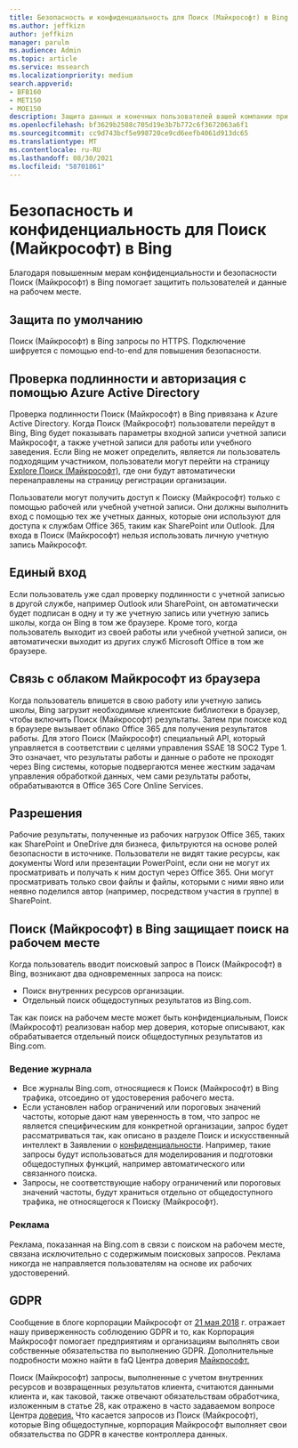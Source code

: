 ```yaml
---
title: Безопасность и конфиденциальность для Поиск (Майкрософт) в Bing
ms.author: jeffkizn
author: jeffkizn
manager: parulm
ms.audience: Admin
ms.topic: article
ms.service: mssearch
ms.localizationpriority: medium
search.appverid:
- BFB160
- MET150
- MOE150
description: Защита данных и конечных пользователей вашей компании при предоставлении сведений уполномоченным пользователям с Поиск (Майкрософт) в Bing
ms.openlocfilehash: bf3629b2508c705d19e3b7b772c6f3672063a6f1
ms.sourcegitcommit: cc9d743bcf5e998720ce9cd6eefb4061d913dc65
ms.translationtype: MT
ms.contentlocale: ru-RU
ms.lasthandoff: 08/30/2021
ms.locfileid: "58701861"
---
```

# <a name="security-and-privacy-for-microsoft-search-in-bing"></a>Безопасность и конфиденциальность для Поиск (Майкрософт) в Bing

Благодаря повышенным мерам конфиденциальности и безопасности Поиск (Майкрософт) в Bing помогает защитить пользователей и данные на рабочем месте.

## <a name="secure-by-default"></a>Защита по умолчанию

Поиск (Майкрософт) в Bing запросы по HTTPS. Подключение шифруется с помощью end-to-end для повышения безопасности.
  
## <a name="authentication-and-authorization-with-azure-active-directory"></a>Проверка подлинности и авторизация с помощью Azure Active Directory

Проверка подлинности Поиск (Майкрософт) в Bing привязана к Azure Active Directory. Когда Поиск (Майкрософт) пользователи перейдут в Bing, Bing будет показывать параметры входной записи учетной записи Майкрософт, а также учетной записи для работы или учебного заведения. Если Bing не может определить, является ли пользователь подходящим участником, пользователи могут перейти на страницу [Explore Поиск (Майкрософт),](https://www.bing.com/business/explore) где они будут автоматически перенаправлены на страницу регистрации организации.

Пользователи могут получить доступ к Поиску (Майкрософт) только с помощью рабочей или учебной учетной записи. Они должны выполнить вход с помощью тех же учетных данных, которые они используют для доступа к службам Office 365, таким как SharePoint или Outlook. Для входа в Поиск (Майкрософт) нельзя использовать личную учетную запись Майкрософт.

## <a name="single-sign-on"></a>Единый вход

Если пользователь уже сдал проверку подлинности с учетной записью в другой службе, например Outlook или SharePoint, он автоматически будет подписан в одну и ту же учетную запись или учетную запись школы, когда он Bing в том же браузере. Кроме того, когда пользователь выходит из своей работы или учебной учетной записи, он автоматически выходит из других служб Microsoft Office в том же браузере.
  
## <a name="communicates-with-the-microsoft-cloud-from-the-browser"></a>Связь с облаком Майкрософт из браузера

Когда пользователь впишется в свою работу или учетную запись школы, Bing загрузит необходимые клиентские библиотеки в браузер, чтобы включить Поиск (Майкрософт) результаты. Затем при поиске код в браузере вызывает облако Office 365 для получения результатов работы. Для этого Поиск (Майкрософт) специальный API, который управляется в соответствии с целями управления SSAE 18 SOC2 Type 1. Это означает, что результаты работы и данные о работе не проходят через Bing системы, которые подвергаются менее жестким задачам управления обработкой данных, чем сами результаты работы, обрабатываются в Office 365 Core Online Services.
  
## <a name="permissions"></a>Разрешения

Рабочие результаты, полученные из рабочих нагрузок Office 365, таких как SharePoint и OneDrive для бизнеса, фильтруются на основе ролей безопасности в источнике. Пользователи не видят такие ресурсы, как документы Word или презентации PowerPoint, если они не могут их просматривать и получать к ним доступ через Office 365. Они могут просматривать только свои файлы и файлы, которыми с ними явно или неявно поделился автор (например, посредством участия в группе) в SharePoint.

## <a name="microsoft-search-in-bing-protects-workplace-searches"></a>Поиск (Майкрософт) в Bing защищает поиск на рабочем месте

Когда пользователь вводит поисковый запрос в Поиск (Майкрософт) в Bing, возникают два одновременных запроса на поиск:

- Поиск внутренних ресурсов организации.
- Отдельный поиск общедоступных результатов из Bing.com.

Так как поиск на рабочем месте может быть конфиденциальным, Поиск (Майкрософт) реализован набор мер доверия, которые описывают, как обрабатывается отдельный поиск общедоступных результатов из Bing.com.

### <a name="logging"></a>Ведение журнала

- Все журналы Bing.com, относящиеся к Поиск (Майкрософт) в Bing трафика, отсоедино от удостоверения рабочего места.
- Если установлен набор ограничений или пороговых значений частоты, которые дают нам уверенность в том, что запрос не является специфическим для конкретной организации, запрос будет рассматриваться так, как описано в разделе Поиск и искусственный интеллект в Заявлении о [конфиденциальности](https://privacy.microsoft.com/privacystatement). Например, такие запросы будут использоваться для моделирования и подготовки общедоступных функций, например автоматического или связанного поиска.
- Запросы, не соответствующие набору ограничений или пороговых значений частоты, будут храниться отдельно от общедоступного трафика, не относящегося к Поиску (Майкрософт).

### <a name="advertising"></a>Реклама

Реклама, показанная на Bing.com в связи с поиском на рабочем месте, связана исключительно с содержимым поисковых запросов. Реклама никогда не направляется пользователям на основе их рабочих удостоверений.

## <a name="gdpr"></a>GDPR

Сообщение в блоге корпорации Майкрософт от [21 мая 2018](https://blogs.microsoft.com/on-the-issues/2018/05/21/microsofts-commitment-to-gdpr-privacy-and-putting-customers-in-control-of-their-own-data/) г. отражает нашу приверженность соблюдению GDPR и то, как Корпорация Майкрософт помогает предприятиям и организациям выполнять свои собственные обязательства по выполнению GDPR. Дополнительные подробности можно найти в faQ Центра доверия [Майкрософт.](https://www.microsoft.com/trustcenter/privacy/gdpr/gdpr-faqs)

Поиск (Майкрософт) запросы, выполненные с учетом внутренних ресурсов и возвращенных результатов клиента, считаются данными клиента и, как таковой, также отвечают обязательствам обработчика, изложенным в статье 28, как отражено в часто задаваемом вопросе Центра [доверия.](https://www.microsoft.com/trustcenter/privacy/gdpr/gdpr-faqs) Что касается запросов из Поиск (Майкрософт), которые Bing общедоступные, корпорация Майкрософт выполняет свои обязательства по GDPR в качестве контроллера данных.
